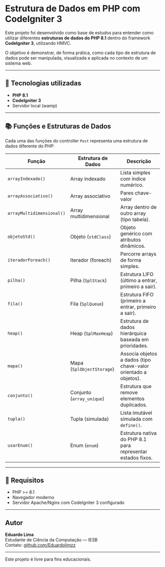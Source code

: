 # Estrutura de Dados em PHP com CodeIgniter 3

Este projeto foi desenvolvido como base de estudos para entender como utilizar diferentes **estruturas de dados do PHP 8.1** dentro do framework **CodeIgniter 3**, utilizando HMVC.

O objetivo é demonstrar, de forma prática, como cada tipo de estrutura de dados pode ser manipulada, visualizada e aplicada no contexto de um sistema web.

---

## 🧠 Tecnologias utilizadas

- **PHP 8.1**
- **CodeIgniter 3**
- Servidor local (wamp)

---

## 📚 Funções e Estruturas de Dados

Cada uma das funções do controller `Post` representa uma estrutura de dados diferente do PHP:

| Função | Estrutura de Dados | Descrição |
|--------|--------------------|-----------|
| `arrayIndexado()` | Array indexado | Lista simples com índice numérico. |
| `arrayAssociativo()` | Array associativo | Pares chave-valor |
| `arrayMultidimensional()` | Array multidimensional | Array dentro de outro array (tipo tabela). |
| `objetoStd()` | Objeto (`stdClass`) | Objeto genérico com atributos dinâmicos. |
| `iteradorForeach()` | Iterador (foreach) | Percorre arrays de forma simples. |
| `pilha()` | Pilha (`SplStack`) | Estrutura LIFO (último a entrar, primeiro a sair). |
| `fila()` | Fila (`SplQueue`) | Estrutura FIFO (primeiro a entrar, primeiro a sair). |
| `heap()` | Heap (`SplMaxHeap`) | Estrutura de dados hierárquica baseada em prioridades. |
| `mapa()` | Mapa (`SplObjectStorage`) | Associa objetos a dados (tipo chave-valor orientado a objetos). |
| `conjunto()` | Conjunto (`array_unique`) | Estrutura que remove elementos duplicados. |
| `tupla()` | Tupla (simulada) | Lista imutável simulada com `define()`. |
| `usarEnum()` | Enum (`enum`) | Estrutura nativa do PHP 8.1 para representar estados fixos. |

---

## 📌 Requisitos

- PHP >= 8.1
- Navegador moderno
- Servidor Apache/Nginx com CodeIgniter 3 configurado

---

##  Autor

**Eduardo Lima**  
Estudante de Ciência da Computação — IESB  
Contato: [github.com/Eduardolimzz](https://github.com/Eduardolimzz)

---


Este projeto é livre para fins educacionais.
